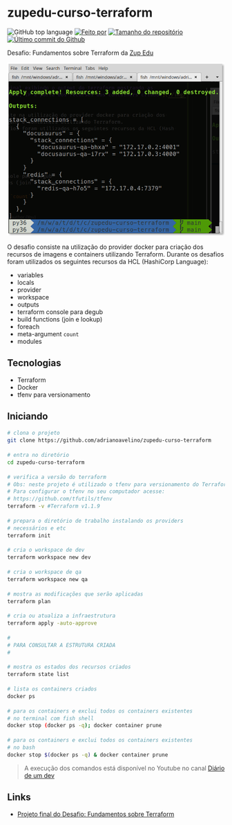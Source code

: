 # zupedu-curso-terraform

![GitHub top language](https://img.shields.io/github/languages/top/adrianoavelino/zupedu-curso-terraform)
[![Feito por](https://img.shields.io/badge/made%20by-adriano%20avelino-gree)](https://github.com/adrianoavelino)
[![Tamanho do repositório](https://img.shields.io/github/repo-size/adrianoavelino/zupedu-curso-terraform)](https://img.shields.io/github/repo-size/adrianoavelino/zupedu-curso-terraform)
[![Último commit do Github](https://img.shields.io/github/last-commit/adrianoavelino/zupedu-curso-terraform)](https://github.com/adrianoavelino/zupedu-curso-terraform/commits/main)


Desafio: Fundamentos sobre Terraform da [Zup Edu](https://www.zup.com.br/zup-edu)

![Imagem do terminal exibindo o output do terraform mostrando as informações do nome, IP e porta dos recursos dos containers criados](./img/print.png)

O desafio consiste na utilização do provider docker para criação dos recursos de imagens e containers utilizando Terraform.
Durante os desafios foram utilizados os seguintes recursos da HCL (HashiCorp Language):
- variables
- locals
- provider
- workspace
- outputs
- terraform console para degub
- build functions (join e lookup)
- foreach
- meta-argument `count`
- modules

## Tecnologias
- Terraform
- Docker
- tfenv para versionamento

## Iniciando
```bash
# clona o projeto
git clone https://github.com/adrianoavelino/zupedu-curso-terraform

# entra no diretório
cd zupedu-curso-terraform

# verifica a versão do terraform
# Obs: neste projeto é utilizado o tfenv para versionamento do Terraform.
# Para configurar o tfenv no seu computador acesse: 
# https://github.com/tfutils/tfenv
terraform -v #Terraform v1.1.9

# prepara o diretório de trabalho instalando os providers 
# necessários e etc
terraform init

# cria o workspace de dev
terraform workspace new dev

# cria o workspace de qa
terraform workspace new qa

# mostra as modificações que serão aplicadas
terraform plan

# cria ou atualiza a infraestrutura
terraform apply -auto-approve

#
# PARA CONSULTAR A ESTRUTURA CRIADA
#

# mostra os estados dos recursos criados
terraform state list

# lista os containers criados
docker ps

# para os containers e exclui todos os containers existentes
# no terminal com fish shell
docker stop (docker ps -q); docker container prune

# para os containers e exclui todos os containers existentes
# no bash
docker stop $(docker ps -q) & docker container prune
```

> A execução dos comandos está disponível no Youtube no canal [Diário de um dev](https://youtu.be/3BD_F1TSvOM)

## Links
- [Projeto final do Desafio: Fundamentos sobre Terraform](https://github.com/zup-academy/curso-terraform)
